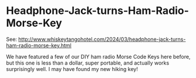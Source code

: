 # Headphone-Jack-turns-Ham-Radio-Morse-Key

See: http://www.whiskeytangohotel.com/2024/03/headphone-jack-turns-ham-radio-morse-key.html

We have featured a few of our DIY ham radio Morse Code Keys here before, but this one is less than a dollar, 
super portable, and actually works surprisingly well.  I may have found my new hiking key!
